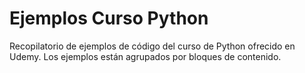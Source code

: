 # Ejemplos Curso Python

Recopilatorio de ejemplos de código del curso de Python ofrecido en Udemy. Los ejemplos están agrupados por bloques de contenido.
